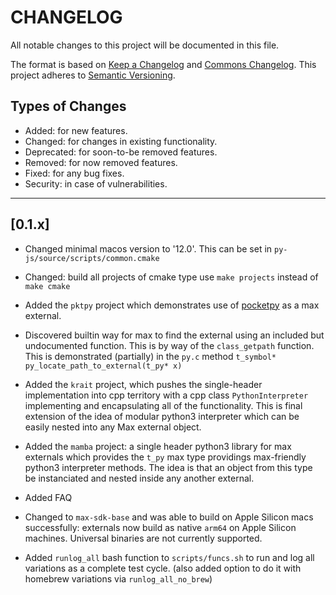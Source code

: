# CHANGELOG

All notable changes to this project will be documented in this file.

The format is based on [Keep a Changelog](https://keepachangelog.com/en/1.0.0/) and [Commons Changelog](https://common-changelog.org). This project adheres to [Semantic Versioning](https://semver.org/spec/v2.0.0.html).

## Types of Changes

- Added: for new features.
- Changed: for changes in existing functionality.
- Deprecated: for soon-to-be removed features.
- Removed: for now removed features.
- Fixed: for any bug fixes.
- Security: in case of vulnerabilities.

---

## [0.1.x]

- Changed minimal macos version to '12.0'. This can be set in `py-js/source/scripts/common.cmake`

- Changed: build all projects of cmake type use `make projects` instead of `make cmake`

- Added the `pktpy` project which demonstrates use of [pocketpy](https://github.com/blueloveTH/pocketpy) as a max external.

- Discovered builtin way for max to find the external using an included but undocumented function. This is by way of the `class_getpath` function. This is demonstrated (partially) in the `py.c` method `t_symbol* py_locate_path_to_external(t_py* x)`

- Added the `krait` project, which pushes the single-header implementation into cpp territory with a cpp class `PythonInterpreter` implementing and encapsulating all of the functionality. This is final extension of the idea of modular python3 interpreter which can be easily nested into any Max external object.

- Added the `mamba` project: a single header python3 library for max externals which provides the `t_py` max type providings max-friendly python3 interpreter methods.  The idea is that an object from this type be instanciated and nested inside any another external.

- Added FAQ

- Changed to `max-sdk-base` and was able to build on Apple Silicon macs successfully: externals now build as native `arm64` on Apple Silicon machines. Universal binaries are not currently supported.

- Added `runlog_all` bash function to `scripts/funcs.sh` to run and log all variations as a complete test cycle. (also added option to do it with homebrew variations via `runlog_all_no_brew`)
